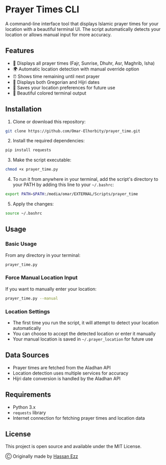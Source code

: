 # Prayer Times CLI

A command-line interface tool that displays Islamic prayer times for your location with a beautiful terminal UI. The script automatically detects your location or allows manual input for more accuracy.

## Features

- 🕌 Displays all prayer times (Fajr, Sunrise, Dhuhr, Asr, Maghrib, Isha)
- 🌍 Automatic location detection with manual override option
- ⏰ Shows time remaining until next prayer
- 📅 Displays both Gregorian and Hijri dates
- 💾 Saves your location preferences for future use
- 🎨 Beautiful colored terminal output

## Installation

1. Clone or download this repository:
```bash
git clone https://github.com/Omar-Elhorbity/prayer_time.git
```

2. Install the required dependencies:
```bash
pip install requests
```

3. Make the script executable:
```bash
chmod +x prayer_time.py
```

4. To run it from anywhere in your terminal, add the script's directory to your PATH by adding this line to your `~/.bashrc`:
```bash
export PATH=$PATH:/media/omar/EXTERNAL/Scripts/prayer_time
```

5. Apply the changes:
```bash
source ~/.bashrc
```

## Usage

### Basic Usage
From any directory in your terminal:
```bash
prayer_time.py
```

### Force Manual Location Input
If you want to manually enter your location:
```bash
prayer_time.py --manual
```

### Location Settings
- The first time you run the script, it will attempt to detect your location automatically
- You can choose to accept the detected location or enter it manually
- Your manual location is saved in `~/.prayer_location` for future use

## Data Sources

- Prayer times are fetched from the Aladhan API
- Location detection uses multiple services for accuracy
- Hijri date conversion is handled by the Aladhan API

## Requirements

- Python 3.x
- `requests` library
- Internet connection for fetching prayer times and location data

## License

This project is open source and available under the MIT License. 

Ⓒ Originally made by [Hassan Ezz](https://github.com/hasssanezzz)
